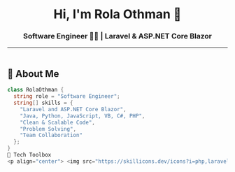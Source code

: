 <h1 align="center">Hi, I'm Rola Othman 👋</h1>
<h3 align="center">Software Engineer 👩‍💻 | Laravel & ASP.NET Core Blazor</h3>

<p align="center">
<!--   <a href="https://linkedin.com/in/rola-othman"><img src="https://img.shields.io/badge/Rola%20Othman%20Shubair-0077B5?style=for-the-badge&logo=linkedin&logoColor=white" /></a> -->
  <!-- If you want, add GitHub profile link or portfolio later -->
</p>

---

<img src="https://media.giphy.com/media/3o7abKhOpu0NwenH3O/giphy.gif" width="100%" height="3px" />

## 🚀 About Me

```csharp
class RolaOthman {
  string role = "Software Engineer";
  string[] skills = {
    "Laravel and ASP.NET Core Blazor",
    "Java, Python, JavaScript, VB, C#, PHP",
    "Clean & Scalable Code",
    "Problem Solving",
    "Team Collaboration"
  };
}
🧰 Tech Toolbox
<p align="center"> <img src="https://skillicons.dev/icons?i=php,laravel,cs,dotnet,java,python,javascript,html,css,bootstrap,mysql,git,github,vscode,visualstudio,azure" /> </p> <p align="center"> <img src="https://img.shields.io/badge/SQL%20Server-CC2927?style=for-the-badge&logo=microsoft-sql-server&logoColor=white" /> <img src="https://img.shields.io/badge/Postman-FF6C37?style=for-the-badge&logo=postman&logoColor=white" /> </p>
